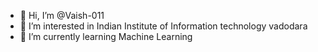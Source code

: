 - 👋 Hi, I’m @Vaish-011
- 👀 I’m interested in Indian Institute of Information technology vadodara 
- 🌱 I’m currently learning Machine Learning

<!---
Vaish-011/Vaish-011 is a ✨ special ✨ repository because its `README.md` (this file) appears on your GitHub profile.
You can click the Preview link to take a look at your changes.
--->
